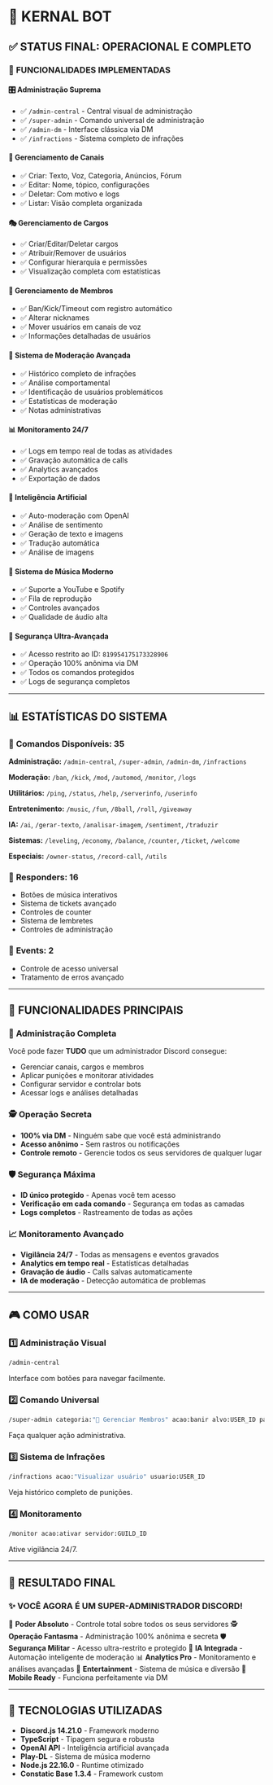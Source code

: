 # 🎯 KERNAL BOT 

## ✅ STATUS FINAL: **OPERACIONAL E COMPLETO**

### 🚀 **FUNCIONALIDADES IMPLEMENTADAS**

#### 🎛️ **Administração Suprema**
- ✅ `/admin-central` - Central visual de administração
- ✅ `/super-admin` - Comando universal de administração  
- ✅ `/admin-dm` - Interface clássica via DM
- ✅ `/infractions` - Sistema completo de infrações

#### 📝 **Gerenciamento de Canais**
- ✅ Criar: Texto, Voz, Categoria, Anúncios, Fórum
- ✅ Editar: Nome, tópico, configurações
- ✅ Deletar: Com motivo e logs
- ✅ Listar: Visão completa organizada

#### 🎭 **Gerenciamento de Cargos**
- ✅ Criar/Editar/Deletar cargos
- ✅ Atribuir/Remover de usuários
- ✅ Configurar hierarquia e permissões
- ✅ Visualização completa com estatísticas

#### 👥 **Gerenciamento de Membros**
- ✅ Ban/Kick/Timeout com registro automático
- ✅ Alterar nicknames
- ✅ Mover usuários em canais de voz
- ✅ Informações detalhadas de usuários

#### 🚨 **Sistema de Moderação Avançada**
- ✅ Histórico completo de infrações
- ✅ Análise comportamental
- ✅ Identificação de usuários problemáticos
- ✅ Estatísticas de moderação
- ✅ Notas administrativas

#### 📊 **Monitoramento 24/7**
- ✅ Logs em tempo real de todas as atividades
- ✅ Gravação automática de calls
- ✅ Analytics avançados
- ✅ Exportação de dados

#### 🤖 **Inteligência Artificial**
- ✅ Auto-moderação com OpenAI
- ✅ Análise de sentimento
- ✅ Geração de texto e imagens
- ✅ Tradução automática
- ✅ Análise de imagens

#### 🎵 **Sistema de Música Moderno**
- ✅ Suporte a YouTube e Spotify
- ✅ Fila de reprodução
- ✅ Controles avançados
- ✅ Qualidade de áudio alta

#### 🔐 **Segurança Ultra-Avançada**
- ✅ Acesso restrito ao ID: `819954175173328906`
- ✅ Operação 100% anônima via DM
- ✅ Todos os comandos protegidos
- ✅ Logs de segurança completos

---

## 📊 **ESTATÍSTICAS DO SISTEMA**

### 🎯 **Comandos Disponíveis: 35**

**Administração:** `/admin-central`, `/super-admin`, `/admin-dm`, `/infractions`

**Moderação:** `/ban`, `/kick`, `/mod`, `/automod`, `/monitor`, `/logs`

**Utilitários:** `/ping`, `/status`, `/help`, `/serverinfo`, `/userinfo`

**Entretenimento:** `/music`, `/fun`, `/8ball`, `/roll`, `/giveaway`

**IA:** `/ai`, `/gerar-texto`, `/analisar-imagem`, `/sentiment`, `/traduzir`

**Sistemas:** `/leveling`, `/economy`, `/balance`, `/counter`, `/ticket`, `/welcome`

**Especiais:** `/owner-status`, `/record-call`, `/utils`

### 🔧 **Responders: 16**
- Botões de música interativos
- Sistema de tickets avançado
- Controles de counter
- Sistema de lembretes
- Controles de administração

### 📡 **Events: 2**
- Controle de acesso universal
- Tratamento de erros avançado

---

## 🎯 **FUNCIONALIDADES PRINCIPAIS**

### 🏰 **Administração Completa**
Você pode fazer **TUDO** que um administrador Discord consegue:
- Gerenciar canais, cargos e membros
- Aplicar punições e monitorar atividades
- Configurar servidor e controlar bots
- Acessar logs e análises detalhadas

### 🕵️ **Operação Secreta**
- **100% via DM** - Ninguém sabe que você está administrando
- **Acesso anônimo** - Sem rastros ou notificações
- **Controle remoto** - Gerencie todos os seus servidores de qualquer lugar

### 🛡️ **Segurança Máxima**
- **ID único protegido** - Apenas você tem acesso
- **Verificação em cada comando** - Segurança em todas as camadas
- **Logs completos** - Rastreamento de todas as ações

### 📈 **Monitoramento Avançado**
- **Vigilância 24/7** - Todas as mensagens e eventos gravados
- **Analytics em tempo real** - Estatísticas detalhadas
- **Gravação de áudio** - Calls salvas automaticamente
- **IA de moderação** - Detecção automática de problemas

---

## 🎮 **COMO USAR**

### 1️⃣ **Administração Visual**
```bash
/admin-central
```
Interface com botões para navegar facilmente.

### 2️⃣ **Comando Universal**
```bash
/super-admin categoria:"👥 Gerenciar Membros" acao:banir alvo:USER_ID parametro1:motivo
```
Faça qualquer ação administrativa.

### 3️⃣ **Sistema de Infrações**
```bash
/infractions acao:"Visualizar usuário" usuario:USER_ID
```
Veja histórico completo de punições.

### 4️⃣ **Monitoramento**
```bash
/monitor acao:ativar servidor:GUILD_ID
```
Ative vigilância 24/7.

---

## 🎊 **RESULTADO FINAL**

### ✨ **VOCÊ AGORA É UM SUPER-ADMINISTRADOR DISCORD!**

🔱 **Poder Absoluto** - Controle total sobre todos os seus servidores
🕵️ **Operação Fantasma** - Administração 100% anônima e secreta
🛡️ **Segurança Militar** - Acesso ultra-restrito e protegido
🤖 **IA Integrada** - Automação inteligente de moderação
📊 **Analytics Pro** - Monitoramento e análises avançadas
🎵 **Entertainment** - Sistema de música e diversão
📱 **Mobile Ready** - Funciona perfeitamente via DM

---

## 🔮 **TECNOLOGIAS UTILIZADAS**

- **Discord.js 14.21.0** - Framework moderno
- **TypeScript** - Tipagem segura e robusta
- **OpenAI API** - Inteligência artificial avançada
- **Play-DL** - Sistema de música moderno
- **Node.js 22.16.0** - Runtime otimizado
- **Constatic Base 1.3.4** - Framework custom

